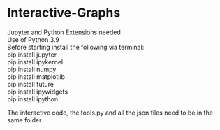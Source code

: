 # Interactive-Graphs 
Jupyter and Python Extensions needed \
Use of Python 3.9 \
Before starting install the following via terminal: \
pip install jupyter \
pip install ipykernel \
pip install numpy \
pip install matplotlib \
pip install future \
pip install ipywidgets \
pip install ipython 

The interactive code, the tools.py and all the json files need to be in the same folder
